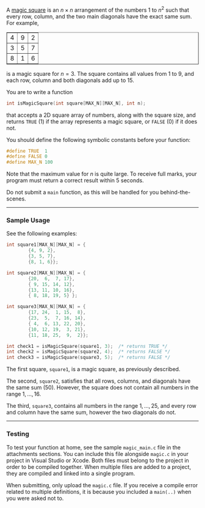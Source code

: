 A [magic square](https://en.wikipedia.org/wiki/Magic_square) is an $n\times n$ arrangement of the numbers $1$ to $n^2$ such that every row, column, and the two main diagonals have the exact same sum.  For example, 

<table border="1" align="center" cellpadding="10" style="margin-top:1em; margin-bottom: 1em">
	<tr><td>4</td><td>9</td><td>2</td></tr>
	<tr><td>3</td><td>5</td><td>7</td></tr>
	<tr><td>8</td><td>1</td><td>6</td></tr>
</table>

is a magic square for $n = 3$.  The square contains all values from 1 to 9, and each row, column and both diagonals add up to 15.

You are to write a function 
```c
int isMagicSquare(int square[MAX_N][MAX_N], int n);
```
that accepts a 2D square array of numbers, along with the square size, and returns `TRUE` (1) if the array represents a magic square, or `FALSE` (0) if it does not.

You should define the following symbolic constants before your function:

```c
#define TRUE  1
#define FALSE 0
#define MAX_N 100
```

Note that the maximum value for $n$ is quite large.  To receive full marks, your program must return a correct result within 5 seconds.

Do not submit a `main` function, as this will be handled for you behind-the-scenes.

---

### Sample Usage

See the following examples:
```c
int square1[MAX_N][MAX_N] = {
		{4, 9, 2},
		{3, 5, 7},
		{8, 1, 6}};

int square2[MAX_N][MAX_N] = {
		{20,  6,  7, 17},
		{ 9, 15, 14, 12},
		{13, 11, 10, 16},
		{ 8, 18, 19, 5}	};

int square3[MAX_N][MAX_N] = {
		{17, 24,  1, 15,  8},
		{23,  5,  7, 16, 14},
		{ 4,  6, 13, 22, 20},
		{10, 12, 19,  3, 21}, 
		{11, 18, 25,  9,  2}};

int check1 = isMagicSquare(square1, 3);  /* returns TRUE */
int check2 = isMagicSquare(square2, 4);  /* returns FALSE */
int check3 = isMagicSquare(square3, 5);  /* returns FALSE */
```
The first square, `square1`, is a magic square, as previously described.

The second, `square2`, satisfies that all rows, columns, and diagonals have the same sum (50).  However, the square does not contain all numbers in the range $1, \ldots, 16$.

The third, `square3`, contains all numbers in the range $1,\ldots,25$, and every row and column have the same sum, however the two diagonals do not.

---
### Testing

To test your function at home, see the sample `magic_main.c` file in the attachments sections.  You can include this file alongside `magic.c` in your project in Visual Studio or Xcode.  Both files must belong to the project in order to be compiled together.  When multiple files are added to a project, they are compiled and linked into a single program.  

When submitting, only upload the `magic.c` file.  If you receive a compile error related to multiple definitions, it is because you included a `main(..)` when you were asked not to.


